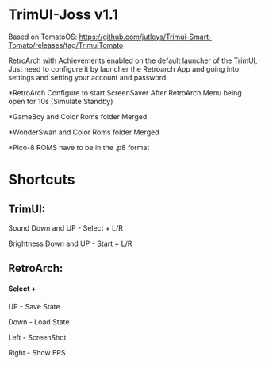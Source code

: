 # TrimUI-Joss v1.1

Based on TomatoOS: https://github.com/jutleys/Trimui-Smart-Tomato/releases/tag/TrimuiTomato

RetroArch with Achievements enabled on the default launcher of the TrimUI, Just need  to configure it by launcher the Retroarch App and going into settings and setting your account and password.

*RetroArch Configure to start ScreenSaver After RetroArch Menu being open for 10s (Simulate Standby)

*GameBoy and Color Roms folder Merged

*WonderSwan and Color Roms folder Merged

*Pico-8 ROMS have to be in the .p8 format

# Shortcuts
## TrimUI:
Sound Down and UP - Select + L/R

Brightness Down and UP - Start + L/R

## RetroArch:
#### Select +
UP - Save State

Down - Load State

Left - ScreenShot

Right - Show FPS
